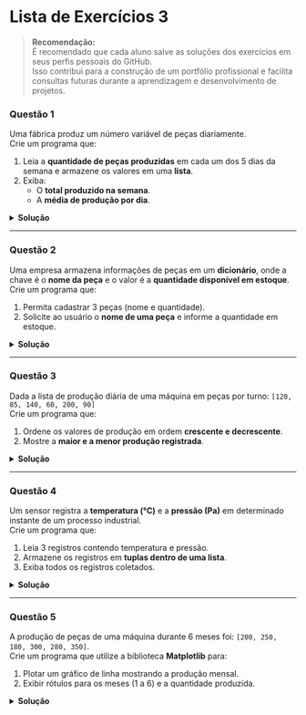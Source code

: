 # Lista de Exercícios 3

> **Recomendação:**  
É recomendado que cada aluno salve as soluções dos exercícios em seus perfis pessoais do GitHub.  
Isso contribui para a construção de um portfólio profissional e facilita consultas futuras
durante a aprendizagem e desenvolvimento de projetos.

### Questão 1
Uma fábrica produz um número variável de peças diariamente.  
Crie um programa que:
1. Leia a **quantidade de peças produzidas** em cada um dos 5 dias da semana e armazene os valores em uma **lista**.  
2. Exiba:
   - O **total produzido na semana**.
   - A **média de produção por dia**. 

<details>
<summary><strong>Solução</strong></summary>

```python
# Lista para armazenar a produção diária
producao = []

# Entrada de dados
for i in range(1, 6):
    quantidade = int(input(f"Digite a quantidade de peças produzidas no dia {i}: "))
    producao.append(quantidade)  # adiciona na lista

# Cálculos
total = sum(producao)
media = total / len(producao)

# Saída de resultados
print(f"Total produzido na semana: {total}")
print(f"Média de produção por dia: {media:.2f}")
```
</details>

<hr>

### Questão 2
Uma empresa armazena informações de peças em um **dicionário**, onde a chave é o **nome da peça** e o valor é a **quantidade disponível em estoque**.  
Crie um programa que:
1. Permita cadastrar 3 peças (nome e quantidade).  
2. Solicite ao usuário o **nome de uma peça** e informe a quantidade em estoque.

<details>
<summary><strong>Solução</strong></summary>

```python
# Criação do dicionário
estoque = {}

# Cadastro de 3 peças
for i in range(3):
    nome = input("Digite o nome da peça: ")
    qtd = int(input("Digite a quantidade em estoque: "))
    estoque[nome] = qtd  # adiciona no dicionário

# Consulta
busca = input("Qual peça deseja consultar? ")
if busca in estoque:
    print(f"A quantidade em estoque de {busca} é {estoque[busca]}")
else:
    print("Peça não encontrada no estoque.")
```
</details>  

<hr>

### Questão 3
Dada a lista de produção diária de uma máquina em peças por turno: `[120, 85, 140, 60, 200, 90]`  
Crie um programa que:
1. Ordene os valores de produção em ordem **crescente e decrescente**.  
2. Mostre a **maior e a menor produção registrada**.

<details>
<summary><strong>Solução</strong></summary>

```python
# Lista inicial
producao = [120, 85, 140, 60, 200, 90]

# Ordenação
ordem_crescente = sorted(producao)
ordem_decrescente = sorted(producao, reverse=True)

# Maior e menor produção
maior = max(producao)
menor = min(producao)

# Saída
print(f"Produção em ordem crescente: {ordem_crescente}")
print(f"Produção em ordem decrescente: {ordem_decrescente}")
print(f"Maior produção: {maior}")
print(f"Menor produção: {menor}")

```
</details>  

<hr>

### Questão 4
Um sensor registra a **temperatura (°C)** e a **pressão (Pa)** em determinado instante de um processo industrial.  
Crie um programa que:
1. Leia 3 registros contendo temperatura e pressão.  
2. Armazene os registros em **tuplas dentro de uma lista**.  
3. Exiba todos os registros coletados.

<details>
<summary><strong>Solução</strong></summary>

```python
# Lista para armazenar os registros
registros = []

# Leitura dos dados
for i in range(3):
    temp = float(input("Digite a temperatura (°C): "))
    press = float(input("Digite a pressão (Pa): "))
    registros.append((temp, press))  # cria a tupla e adiciona

# Exibição dos registros
print("Registros coletados:")
for idx, (t, p) in enumerate(registros, start=1):
    print(f"{idx} - Temperatura: {t}°C | Pressão: {p} Pa")
```
</details> 

<hr>

### Questão 5
A produção de peças de uma máquina durante 6 meses foi: `[200, 250, 180, 300, 280, 350]`.  
Crie um programa que utilize a biblioteca **Matplotlib** para:
1. Plotar um gráfico de linha mostrando a produção mensal.  
2. Exibir rótulos para os meses (1 a 6) e a quantidade produzida.

<details>
<summary><strong>Solução</strong></summary>

```python
import matplotlib.pyplot as plt

# Dados
meses = [1, 2, 3, 4, 5, 6]
producao = [200, 250, 180, 300, 280, 350]

# Criação do gráfico
plt.plot(meses, producao, marker='o', linestyle='-', color='b')

# Adicionando títulos e rótulos
plt.title("Produção Mensal de Peças")
plt.xlabel("Meses")
plt.ylabel("Quantidade Produzida")

# Exibição do gráfico
plt.grid(True)
plt.show()
```
</details>